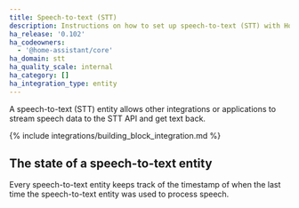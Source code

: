 ```yaml
---
title: Speech-to-text (STT)
description: Instructions on how to set up speech-to-text (STT) with Home Assistant.
ha_release: '0.102'
ha_codeowners:
  - '@home-assistant/core'
ha_domain: stt
ha_quality_scale: internal
ha_category: []
ha_integration_type: entity
---
```


A speech-to-text (STT) entity allows other integrations or applications to stream speech data to the STT API and get text back.

{% include integrations/building_block_integration.md %}

## The state of a speech-to-text entity

Every speech-to-text entity keeps track of the timestamp of when the last time
the speech-to-text entity was used to process speech.
